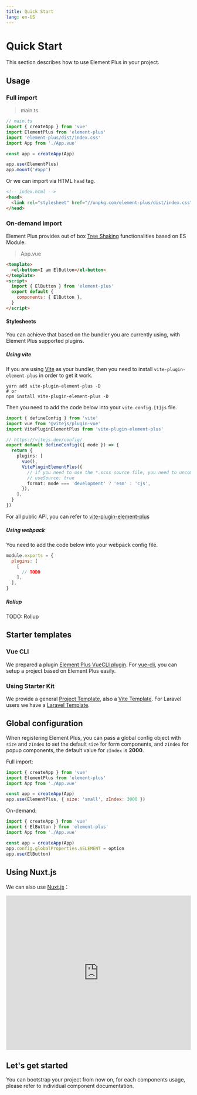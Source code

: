 ```yaml
---
title: Quick Start
lang: en-US
---
```


# Quick Start

This section describes how to use Element Plus in your project.

## Usage

### Full import

> main.ts

```typescript
// main.ts
import { createApp } from 'vue'
import ElementPlus from 'element-plus'
import 'element-plus/dist/index.css'
import App from './App.vue'

const app = createApp(App)

app.use(ElementPlus)
app.mount('#app')
```

Or we can import via HTML `head` tag.

```html
<!-- index.html -->
<head>
  <link rel="stylesheet" href="//unpkg.com/element-plus/dist/index.css" />
</head>
```

### On-demand import

Element Plus provides out of box [Tree Shaking](https://webpack.js.org/guides/tree-shaking/)
functionalities based on ES Module.

> App.vue

```html
<template>
  <el-button>I am ElButton</el-button>
</template>
<script>
  import { ElButton } from 'element-plus'
  export default {
    components: { ElButton },
  }
</script>
```

#### Stylesheets

You can achieve that based on the bundler you are currently using, with
Element Plus supported plugins.

##### Using vite

If you are using [Vite](https://vitejs.dev) as your bundler, then you need to install
`vite-plugin-element-plus` in order to get it work.

```shell
yarn add vite-plugin-element-plus -D
# or
npm install vite-plugin-element-plus -D
```

Then you need to add the code below into your `vite.config.[t]js` file.

```typescript
import { defineConfig } from 'vite'
import vue from '@vitejs/plugin-vue'
import VitePluginElementPlus from 'vite-plugin-element-plus'

// https://vitejs.dev/config/
export default defineConfig(({ mode }) => {
  return {
    plugins: [
      vue(),
      VitePluginElementPlus({
        // if you need to use the *.scss source file, you need to uncomment this comment
        // useSource: true
        format: mode === 'development' ? 'esm' : 'cjs',
      }),
    ],
  }
})
```

For all public API, you can refer to [vite-plugin-element-plus](https://github.com/element-plus/vite-plugin-element-plus)

##### Using webpack

You need to add the code below into your webpack config file.

```javascript
module.exports = {
  plugins: [
    [
      // TODO
    ],
  ],
}
```

##### Rollup

TODO: Rollup

## Starter templates

### Vue CLI

We prepared a plugin [Element Plus VueCLI plugin](https://github.com/element-plus/vue-cli-plugin-element-plus).
For [vue-cli](https://cli.vuejs.org/), you can setup a project based
on Element Plus easily.

### Using Starter Kit

We provide a general [Project Template](https://github.com/element-plus/element-plus-starter),
also a [Vite Template](https://github.com/element-plus/element-plus-vite-starter).
For Laravel users we have a [Laravel Template](https://github.com/element-plus/element-plus-in-laravel-starter).

## Global configuration

When registering Element Plus, you can pass a global config object with `size` and
`zIndex` to set the default `size` for form components, and `zIndex` for
popup components, the default value for `zIndex` is **2000**.

Full import:

```js
import { createApp } from 'vue'
import ElementPlus from 'element-plus'
import App from './App.vue'

const app = createApp(App)
app.use(ElementPlus, { size: 'small', zIndex: 3000 })
```

On-demand:

```js
import { createApp } from 'vue'
import { ElButton } from 'element-plus'
import App from './App.vue'

const app = createApp(App)
app.config.globalProperties.$ELEMENT = option
app.use(ElButton)
```

## Using Nuxt.js

We can also use [Nuxt.js](https://nuxtjs.org)：

<div class="glitch-embed-wrap" style="height: 420px; width: 100%;">
  <iframe src="https://glitch.com/embed/#!/embed/nuxt-with-element?path=nuxt.config.js&previewSize=0&attributionHidden=true" alt="nuxt-with-element on glitch" style="height: 100%; width: 100%; border: 0;"></iframe>
</div>

## Let's get started

You can bootstrap your project from now on, for each components usage, please
refer to individual component documentation.
